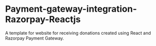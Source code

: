# Payment-gateway-integration-Razorpay-Reactjs
A template for website for receiving donations created using React and Razorpay Payment Gateway.
